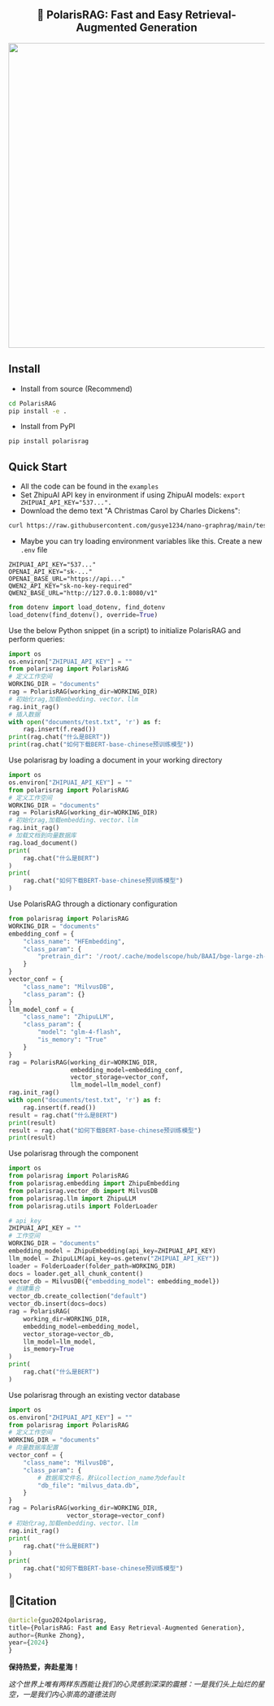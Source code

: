 <center><h2>🚀 PolarisRAG: Fast and Easy Retrieval-Augmented Generation</h2></center>
<p align="center">
    <img src="https://i.postimg.cc/qvR7FBb3/polaris-RAG.png" width="600"/>
<p>


## Install

* Install from source (Recommend)

```bash
cd PolarisRAG
pip install -e .
```
* Install from PyPI
```bash
pip install polarisrag
```

## Quick Start
* All the code can be found in the `examples`
* Set ZhipuAI API key in environment if using ZhipuAI models: `export ZHIPUAI_API_KEY="537...".`
* Download the demo text "A Christmas Carol by Charles Dickens":
```bash
curl https://raw.githubusercontent.com/gusye1234/nano-graphrag/main/tests/mock_data.txt > ./book.txt
```
*  Maybe you can try loading environment variables like this. Create a new `.env` file

```
ZHIPUAI_API_KEY="537..."
OPENAI_API_KEY="sk-..."
OPENAI_BASE_URL="https://api..."
QWEN2_API_KEY="sk-no-key-required"
QWEN2_BASE_URL="http://127.0.0.1:8080/v1"
```

```python
from dotenv import load_dotenv, find_dotenv
load_dotenv(find_dotenv(), override=True)
```
Use the below Python snippet (in a script) to initialize PolarisRAG and perform queries:

```python
import os
os.environ["ZHIPUAI_API_KEY"] = ""
from polarisrag import PolarisRAG
# 定义工作空间
WORKING_DIR = "documents"
rag = PolarisRAG(working_dir=WORKING_DIR)
# 初始化rag,加载embedding、vector、llm
rag.init_rag()
# 插入数据
with open("documents/test.txt", 'r') as f:
    rag.insert(f.read())
print(rag.chat("什么是BERT"))
print(rag.chat("如何下载BERT-base-chinese预训练模型"))
```

Use polarisrag by loading a document in your working directory

```python
import os
os.environ["ZHIPUAI_API_KEY"] = ""
from polarisrag import PolarisRAG
# 定义工作空间
WORKING_DIR = "documents"
rag = PolarisRAG(working_dir=WORKING_DIR)
# 初始化rag,加载embedding、vector、llm
rag.init_rag()
# 加载文档到向量数据库
rag.load_document()
print(
    rag.chat("什么是BERT")
)
print(
    rag.chat("如何下载BERT-base-chinese预训练模型")
)
```

Use PolarisRAG through a dictionary configuration

```python
from polarisrag import PolarisRAG
WORKING_DIR = "documents"
embedding_conf = {
    "class_name": "HFEmbedding",
    "class_param": {
        "pretrain_dir": '/root/.cache/modelscope/hub/BAAI/bge-large-zh-v1___5'
    }
}
vector_conf = {
    "class_name": "MilvusDB",
    "class_param": {}
}
llm_model_conf = {
    "class_name": "ZhipuLLM",
    "class_param": {
        "model": "glm-4-flash",
        "is_memory": "True"
    }
}
rag = PolarisRAG(working_dir=WORKING_DIR,
                 embedding_model=embedding_conf,
                 vector_storage=vector_conf,
                 llm_model=llm_model_conf)
rag.init_rag()
with open("documents/test.txt", 'r') as f:
    rag.insert(f.read())
result = rag.chat("什么是BERT")
print(result)
result = rag.chat("如何下载BERT-base-chinese预训练模型")
print(result)
```
Use polarisrag through the component

```python
import os
from polarisrag import PolarisRAG
from polarisrag.embedding import ZhipuEmbedding
from polarisrag.vector_db import MilvusDB
from polarisrag.llm import ZhipuLLM
from polarisrag.utils import FolderLoader

# api_key
ZHIPUAI_API_KEY = ""
# 工作空间
WORKING_DIR = "documents"
embedding_model = ZhipuEmbedding(api_key=ZHIPUAI_API_KEY)
llm_model = ZhipuLLM(api_key=os.getenv("ZHIPUAI_API_KEY"))
loader = FolderLoader(folder_path=WORKING_DIR)
docs = loader.get_all_chunk_content()
vector_db = MilvusDB({"embedding_model": embedding_model})
# 创建集合
vector_db.create_collection("default")
vector_db.insert(docs=docs)
rag = PolarisRAG(
    working_dir=WORKING_DIR,
    embedding_model=embedding_model,
    vector_storage=vector_db,
    llm_model=llm_model,
    is_memory=True
)
print(
    rag.chat("什么是BERT")
)
```

Use polarisrag through an existing vector database

```python
import os
os.environ["ZHIPUAI_API_KEY"] = ""
from polarisrag import PolarisRAG
# 定义工作空间
WORKING_DIR = "documents"
# 向量数据库配置
vector_conf = {
    "class_name": "MilvusDB",
    "class_param": {
        # 数据库文件名，默认collection_name为default
        "db_file": "milvus_data.db",
    }
}
rag = PolarisRAG(working_dir=WORKING_DIR,
                vector_storage=vector_conf)
# 初始化rag,加载embedding、vector、llm
rag.init_rag()
print(
    rag.chat("什么是BERT")
)
print(
    rag.chat("如何下载BERT-base-chinese预训练模型")
)
```



## 🌟Citation

```python
@article{guo2024polarisrag,
title={PolarisRAG: Fast and Easy Retrieval-Augmented Generation},
author={Runke Zhong},
year={2024}
}
```
**保持热爱，奔赴星海！**

*这个世界上唯有两样东西能让我们的心灵感到深深的震撼：一是我们头上灿烂的星空，一是我们内心崇高的道德法则*

